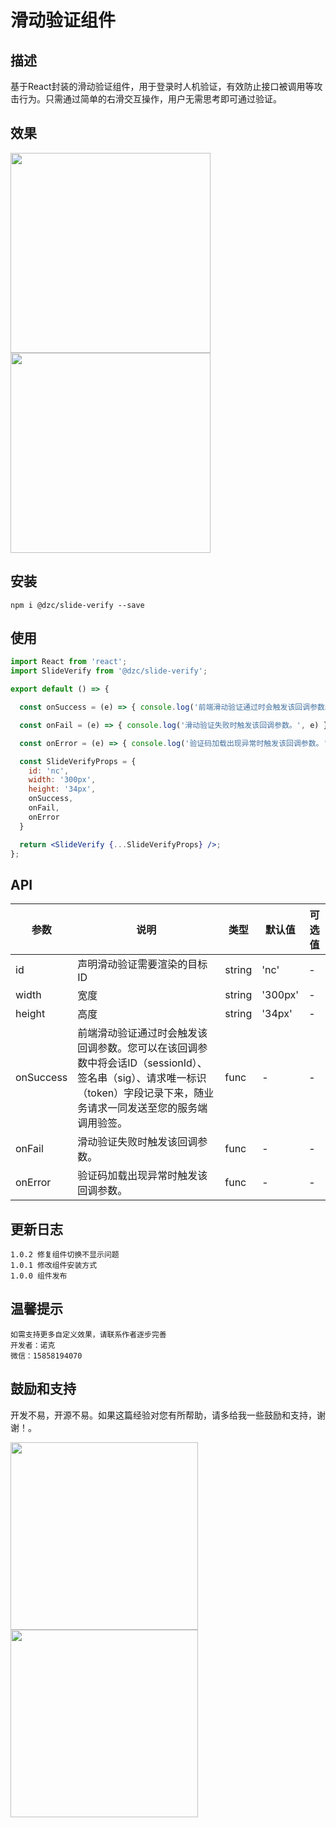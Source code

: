 # 滑动验证组件

## 描述

基于React封装的滑动验证组件，用于登录时人机验证，有效防止接口被调用等攻击行为。只需通过简单的右滑交互操作，用户无需思考即可通过验证。

## 效果

<img src="https://s2.loli.net/2021/12/20/cVabgIUZtSTkJzD.png" width="320"/><img src="https://s2.loli.net/2021/12/20/QckIs3OTuiEdvql.png" width="320"/>

## 安装

```
npm i @dzc/slide-verify --save
```

## 使用

```jsx
import React from 'react';
import SlideVerify from '@dzc/slide-verify';

export default () => {

  const onSuccess = (e) => { console.log('前端滑动验证通过时会触发该回调参数。您可以在该回调参数中将会话ID（sessionId）、签名串（sig）、请求唯一标识（token）字段记录下来，随业务请求一同发送至您的服务端调用验签。', e) }

  const onFail = (e) => { console.log('滑动验证失败时触发该回调参数。', e) }

  const onError = (e) => { console.log('验证码加载出现异常时触发该回调参数。', e) }

  const SlideVerifyProps = {
    id: 'nc',
    width: '300px',
    height: '34px',
    onSuccess,
    onFail,
    onError
  }

  return <SlideVerify {...SlideVerifyProps} />;
};

```

## API

| 参数 | 说明 | 类型 | 默认值 | 可选值 |
| --- | --- | --- | --- | --- |
| id | 声明滑动验证需要渲染的目标ID | string | 'nc' | - |
| width | 宽度 | string | '300px' | - |
| height | 高度 | string | '34px' | - |
| onSuccess | 前端滑动验证通过时会触发该回调参数。您可以在该回调参数中将会话ID（sessionId）、签名串（sig）、请求唯一标识（token）字段记录下来，随业务请求一同发送至您的服务端调用验签。 | func | - | - |
| onFail | 滑动验证失败时触发该回调参数。 | func | - | - |
| onError | 验证码加载出现异常时触发该回调参数。 | func | - | - |


## 更新日志

```
1.0.2 修复组件切换不显示问题
1.0.1 修改组件安装方式
1.0.0 组件发布
```

## 温馨提示

```
如需支持更多自定义效果，请联系作者逐步完善
开发者：诺克
微信：15858194070
```

## 鼓励和支持

开发不易，开源不易。如果这篇经验对您有所帮助，请多给我一些鼓励和支持，谢谢！。

<img src="https://i.loli.net/2021/11/12/IgrFyOTfE5AkWpu.jpg" width="300"/><img src="https://i.loli.net/2021/11/12/AMhSpxZX19d5CIq.jpg" width="300"/>
